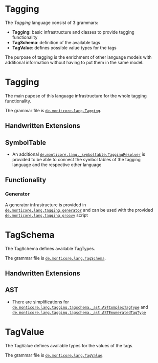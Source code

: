 # Tagging
The *Tagging* language consist of 3 grammars:
- **Tagging**: basic infrastructure and classes to provide tagging functionality 
- **TagSchema**: definition of the available tags
- **TagValue**: defines possible value types for the tags

The purpose of tagging is the enrichment of other language models with additional information without having to put them in the same model.

# Tagging
The main pupose of this language infrastructure for the whole tagging functionality.

The grammar file is [`de.monticore.lang.Tagging`](https://git.rwth-aachen.de/monticore/EmbeddedMontiArc/languages/Tagging/-/blob/master/src/main/grammars/de/monticore/lang/Tagging.mc4).

## Handwritten Extensions
## SymbolTable
- An additional [`de.monticore.lang._symboltable.TaggingResolver`](/_symboltable/TaggingResolver.java) is provided to be able to connect the symbol tables of the tagging language and the respective other language

## Functionality
### Generator
A generator infrastructure is provided in [`de.monticore.lang.tagging.generator`](/tagging/transformation) and can be used with the provided [`de.monticore.lang.tagging.groovy`](https://git.rwth-aachen.de/monticore/EmbeddedMontiArc/languages/Tagging/-/blob/master/src/main/resources/de/monticore/lang/tagging.groovy) script


# TagSchema
The TagSchema defines available TagTypes.

The grammar file is [`de.monticore.lang.TagSchema`](https://git.rwth-aachen.de/monticore/EmbeddedMontiArc/languages/Tagging/-/blob/master/src/main/grammars/de/monticore/lang/TagSchema.mc4).

## Handwritten Extensions
## AST
- There are simplifications for [`de.monticore.lang.tagging.tagschema._ast.ASTComplexTagType`](https://git.rwth-aachen.de/monticore/EmbeddedMontiArc/languages/Tagging/-/blob/master/src/main/java/de/monticore/lang/tagschema/_ast/ASTComplexTagType.java) and [`de.monticore.lang.tagging.tagschema._ast.ASTEnumeratedTagType`](https://git.rwth-aachen.de/monticore/EmbeddedMontiArc/languages/Tagging/-/blob/master/src/main/java/de/monticore/lang/tagschema/_ast/ASTEnumeratedTagType.java)


# TagValue
The TagValue defines available types for the values of the tags.

The grammar file is [`de.monticore.lang.TagValue`](https://git.rwth-aachen.de/monticore/EmbeddedMontiArc/languages/Tagging/-/blob/master/src/main/grammars/de/monticore/lang/TagValue.mc4).
